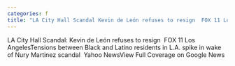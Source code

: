 ```yaml
---
categories: f
title: "LA City Hall Scandal Kevin de León refuses to resign  FOX 11 Los Angeles"
---
```

LA City Hall Scandal: Kevin de León refuses to resign&nbsp;&nbsp;FOX 11 Los AngelesTensions between Black and Latino residents in L.A. spike in wake of Nury Martinez scandal&nbsp;&nbsp;Yahoo NewsView Full Coverage on Google News